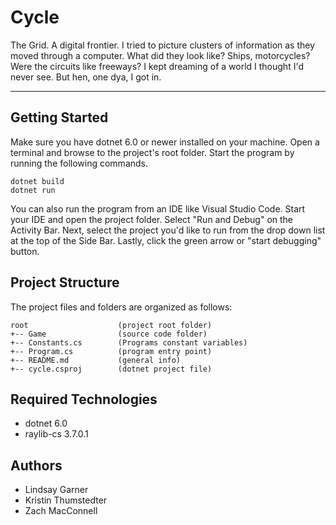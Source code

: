 # Cycle
The Grid. A digital frontier. I tried to picture clusters of information
as they moved through a computer. What did they look like? Ships, 
motorcycles? Were the circuits like freeways? I kept dreaming of a 
world I thought I'd never see. But hen, one dya, I got in. 

---
## Getting Started
Make sure you have dotnet 6.0 or newer installed on your machine. Open 
a terminal and browse to the project's root folder. Start the program 
by running the following commands.
```
dotnet build
dotnet run 
```
You can also run the program from an IDE like Visual Studio Code. 
Start your IDE and open the project folder. Select "Run and Debug" on 
the Activity Bar. Next, select the project you'd like to run from the 
drop down list at the top of the Side Bar. Lastly, click the green 
arrow or "start debugging" button.

## Project Structure
The project files and folders are organized as follows:
```
root                    (project root folder)
+-- Game                (source code folder)
+-- Constants.cs        (Programs constant variables)
+-- Program.cs          (program entry point)    
+-- README.md           (general info)
+-- cycle.csproj        (dotnet project file)
```

## Required Technologies
* dotnet 6.0
* raylib-cs 3.7.0.1

## Authors
* Lindsay Garner
* Kristin Thumstedter
* Zach MacConnell
